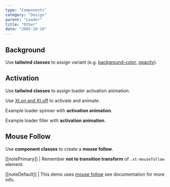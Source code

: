 ```yaml
---
type: "Components"
category: "Design"
parent: "Loader"
title: "Other"
date: "2005-10-10"
---
```


## Background

Use **tailwind classes** to assign variant (e.g. [background-color](https://tailwindcss.com/docs/background-color), [opacity](https://tailwindcss.com/docs/opacity)).

<demo>
  <demoinline src="demos/components/loader/background-spinner">
  </demoinline>
  <demoinline src="demos/components/loader/background-filler">
  </demoinline>
</demo>

## Activation

Use **tailwind classes** to assign loader activation animation.

Use [Xt.on and Xt.off](/components/javascript#xt-on-and-xt-off) to activate and animate.

Example loader spinner with **activation animation**.

<demo>
  <demoinline src="demos/components/loader/js-spinner">
  </demoinline>
</demo>

Example loader filler with **activation animation**.

<demo>
  <demoinline src="demos/components/loader/js-filler">
  </demoinline>
</demo>

## Mouse Follow

Use **component classes** to create a **mouse follow**.

[[notePrimary]]
| Remember **not to transition transform** of `.xt-mousefollow` element.

[[noteDefault]]
| This demo uses [mouse follow](/components/animation/mousefollow) see documentation for more info.

<demo>
  <demoinline src="demos/components/animation/mousefollow">
  </demoinline>
</demo>
